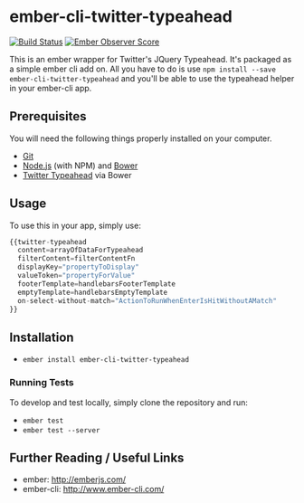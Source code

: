 # ember-cli-twitter-typeahead

[![Build Status](https://travis-ci.org/thefrontside/ember-cli-twitter-typeahead.png?branch=master)](https://travis-ci.org/thefrontside/ember-cli-twitter-typeahead)
[![Ember Observer Score](http://emberobserver.com/badges/ember-cli-twitter-typeahead.svg)](http://emberobserver.com/addons/ember-cli-twitter-typeahead)

This is an ember wrapper for Twitter's JQuery Typeahead. It's packaged as a
simple ember cli add on. All you have to do is use `npm install --save
ember-cli-twitter-typeahead` and you'll be able to use the typeahead helper in
your ember-cli app.

## Prerequisites

You will need the following things properly installed on your computer.

* [Git](http://git-scm.com/)
* [Node.js](http://nodejs.org/) (with NPM) and [Bower](http://bower.io/)
* [Twitter Typeahead](https://github.com/twitter/typeahead.js/) via Bower

## Usage

To use this in your app, simply use:
```javascript
{{twitter-typeahead
  content=arrayOfDataForTypeahead
  filterContent=filterContentFn
  displayKey="propertyToDisplay"
  valueToken="propertyForValue"
  footerTemplate=handlebarsFooterTemplate
  emptyTemplate=handlebarsEmptyTemplate
  on-select-without-match="ActionToRunWhenEnterIsHitWithoutAMatch"
}}
```


## Installation

* `ember install ember-cli-twitter-typeahead`

### Running Tests

To develop and test locally, simply clone the repository and run:
* `ember test`
* `ember test --server`

## Further Reading / Useful Links

* ember: http://emberjs.com/
* ember-cli: http://www.ember-cli.com/
